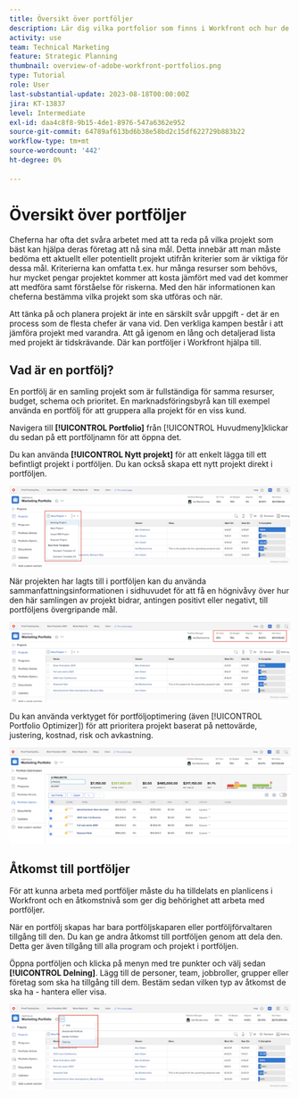 ```yaml
---
title: Översikt över portföljer
description: Lär dig vilka portfolior som finns i Workfront och hur de kan hjälpa dig att prioritera projekt och jämföra projekt med varandra.
activity: use
team: Technical Marketing
feature: Strategic Planning
thumbnail: overview-of-adobe-workfront-portfolios.png
type: Tutorial
role: User
last-substantial-update: 2023-08-18T00:00:00Z
jira: KT-13837
level: Intermediate
exl-id: daa4c8f8-9b15-4de1-8976-547a6362e952
source-git-commit: 64789af613bd6b38e58bd2c15df622729b883b22
workflow-type: tm+mt
source-wordcount: '442'
ht-degree: 0%

---
```


# Översikt över portföljer

Cheferna har ofta det svåra arbetet med att ta reda på vilka projekt som bäst kan hjälpa deras företag att nå sina mål. Detta innebär att man måste bedöma ett aktuellt eller potentiellt projekt utifrån kriterier som är viktiga för dessa mål. Kriterierna kan omfatta t.ex. hur många resurser som behövs, hur mycket pengar projektet kommer att kosta jämfört med vad det kommer att medföra samt förståelse för riskerna. Med den här informationen kan cheferna bestämma vilka projekt som ska utföras och när.

Att tänka på och planera projekt är inte en särskilt svår uppgift - det är en process som de flesta chefer är vana vid. Den verkliga kampen består i att jämföra projekt med varandra. Att gå igenom en lång och detaljerad lista med projekt är tidskrävande. Där kan portföljer i Workfront hjälpa till.

## Vad är en portfölj?

En portfölj är en samling projekt som är fullständiga för samma resurser, budget, schema och prioritet. En marknadsföringsbyrå kan till exempel använda en portfölj för att gruppera alla projekt för en viss kund.

Navigera till **[!UICONTROL Portfolio]** från [!UICONTROL Huvudmeny]klickar du sedan på ett portföljnamn för att öppna det.

Du kan använda **[!UICONTROL Nytt projekt]** för att enkelt lägga till ett befintligt projekt i portföljen. Du kan också skapa ett nytt projekt direkt i portföljen.

![En bild av den nedrullningsbara menyn för [!UICONTROL Nytt projekt] knapp](assets/01-portfolio-management3.png)

När projekten har lagts till i portföljen kan du använda sammanfattningsinformationen i sidhuvudet för att få en högnivåvy över hur den här samlingen av projekt bidrar, antingen positivt eller negativt, till portföljens övergripande mål.

![En bild av portföljens sammanfattningsinformation i sidhuvudet](assets/02-portfolio-management1.png)

Du kan använda verktyget för portföljoptimering (även [!UICONTROL Portfolio Optimizer]) för att prioritera projekt baserat på nettovärde, justering, kostnad, risk och avkastning.

![En bild av hur du prioriterar projekt i en portfölj](assets/03-portfolio-management2.png)

## Åtkomst till portföljer

För att kunna arbeta med portföljer måste du ha tilldelats en planlicens i Workfront och en åtkomstnivå som ger dig behörighet att arbeta med portföljer.

När en portfölj skapas har bara portföljskaparen eller portföljförvaltaren tillgång till den. Du kan ge andra åtkomst till portföljen genom att dela den. Detta ger även tillgång till alla program och projekt i portföljen.

Öppna portföljen och klicka på menyn med tre punkter och välj sedan **[!UICONTROL Delning]**. Lägg till de personer, team, jobbroller, grupper eller företag som ska ha tillgång till dem. Bestäm sedan vilken typ av åtkomst de ska ha - hantera eller visa.

![En bild av [!UICONTROL Delning] i en [!DNL Workfront] portfolio](assets/04-portfolio-management11.png)

<!--
Pro-tips graphic
If a user can't access a specific portfolio, make sure it's shared with them. The Workfront access level determines that a user can access portfolios in general, but sharing makes sure they can see specific portfolios. 
-->

<!--
Learn more graphic and links to documentation articles
* Portfolio overview   
* Create a portfolio 
* Create and manage portfolios 
* Navigate within a portfolio 
* Share a portfolio   
-->
